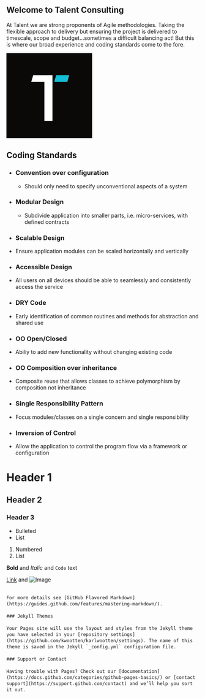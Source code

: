 ## Welcome to Talent Consulting

At Talent we are strong proponents of Agile methodologies. Taking the flexible approach to delivery but ensuring the project is delivered to timescale, scope and budget...sometimes a difficult balancing act! But this is where our broad experience and coding standards come to the fore. 

![TTalent](/_site/images/Talent.png)

## Coding Standards

- ### Convention over configuration
  - Should only need to specify unconventional aspects of a system
- ### Modular Design
  - Subdivide application into smaller parts, i.e. micro-services, with defined contracts
- ### Scalable Design
 - Ensure application modules can be scaled horizontally and vertically

- ### Accessible Design
 - All users on all devices should be able to seamlessly and consistently access the service

- ### DRY Code
 - Early identification of common routines and methods for abstraction and shared use

- ### OO Open/Closed
 - Abiliy to add new functionality without changing existing code

- ### OO Composition over inheritance
 - Composite reuse that allows classes to achieve polymorphism by composition not inheritance

- ### Single Responsibility Pattern
 - Focus modules/classes on a single concern and single responsibility

- ### Inversion of Control	
 - Allow the application to control the program flow via a framework or configuration



# Header 1
## Header 2
### Header 3

- Bulleted
- List

1. Numbered
2. List

**Bold** and _Italic_ and `Code` text

[Link](url) and ![Image](src)
```

For more details see [GitHub Flavored Markdown](https://guides.github.com/features/mastering-markdown/).

### Jekyll Themes

Your Pages site will use the layout and styles from the Jekyll theme you have selected in your [repository settings](https://github.com/kwootten/karlwootten/settings). The name of this theme is saved in the Jekyll `_config.yml` configuration file.

### Support or Contact

Having trouble with Pages? Check out our [documentation](https://docs.github.com/categories/github-pages-basics/) or [contact support](https://support.github.com/contact) and we’ll help you sort it out.
